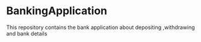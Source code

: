 # BankingApplication
This repository contains the bank application about depositing ,withdrawing and bank details 

